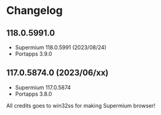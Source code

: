 # Changelog

## 118.0.5991.0

* Supermium 118.0.5991 (2023/08/24)
* Portapps 3.9.0

## 117.0.5874.0 (2023/06/xx)

* Supermium 117.0.5874
* Portapps 3.8.0

All credits goes to win32ss for making Supermium browser!